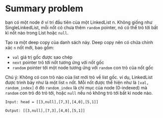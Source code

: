 # Summary problem

bạn có một node ở ví trí đầu tiên của một LinkedList n. Không giống như SingleLinkedList, mỗi nốt có chưa thêm `random` pointer, nó có thể trỏ tới bất kì nốt nào trong List hoặc `null`.

Tạo ra một deep copy của danh sách này. Deep copy nên có chứa chính xác `n` nốt mới, bao gồm:

- `val` giá trị gốc được sao chép
- `next` pointer trỏ tới nốt tương ứng với nốt gốc
- `random` pointer tới một node tương ứng với `random` con trỏ của nốt gốc

Chú ý: Không có con trỏ nào của list mới trỏ về list gốc.
ví dụ, LinkedList được trình bày như là một list `n` nốt. Mỗi nốt được thể hiện như là `[val, random_index]` ở đó `random_index` là chỉ mục của node (0-indexed) mà `random` con trỏ đó trỏ tới, hoặc `null` nếu nó không trỏ tới bất kì node nào.

```
Input: head = [[3,null],[7,3],[4,0],[5,1]]

Output: [[3,null],[7,3],[4,0],[5,1]]

```
